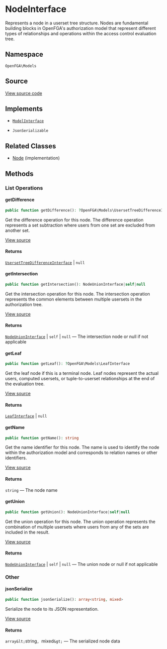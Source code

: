# NodeInterface

Represents a node in a userset tree structure. Nodes are fundamental building blocks in OpenFGA&#039;s authorization model that represent different types of relationships and operations within the access control evaluation tree.

## Namespace

`OpenFGA\Models`

## Source

[View source code](https://github.com/evansims/openfga-php/blob/main/src/Models/NodeInterface.php)

## Implements

* [`ModelInterface`](ModelInterface.md)

* `JsonSerializable`

## Related Classes

* [Node](Models/Node.md) (implementation)

## Methods

### List Operations

#### getDifference

```php
public function getDifference(): ?OpenFGA\Models\UsersetTreeDifferenceInterface

```

Get the difference operation for this node. The difference operation represents a set subtraction where users from one set are excluded from another set.

[View source](https://github.com/evansims/openfga-php/blob/main/src/Models/NodeInterface.php#L26)

#### Returns

[`UsersetTreeDifferenceInterface`](UsersetTreeDifferenceInterface.md) &#124; `null`

#### getIntersection

```php
public function getIntersection(): NodeUnionInterface|self|null

```

Get the intersection operation for this node. The intersection operation represents the common elements between multiple usersets in the authorization tree.

[View source](https://github.com/evansims/openfga-php/blob/main/src/Models/NodeInterface.php#L36)

#### Returns

[`NodeUnionInterface`](NodeUnionInterface.md) &#124; `self` &#124; `null` — The intersection node or null if not applicable

#### getLeaf

```php
public function getLeaf(): ?OpenFGA\Models\LeafInterface

```

Get the leaf node if this is a terminal node. Leaf nodes represent the actual users, computed usersets, or tuple-to-userset relationships at the end of the evaluation tree.

[View source](https://github.com/evansims/openfga-php/blob/main/src/Models/NodeInterface.php#L46)

#### Returns

[`LeafInterface`](LeafInterface.md) &#124; `null`

#### getName

```php
public function getName(): string

```

Get the name identifier for this node. The name is used to identify the node within the authorization model and corresponds to relation names or other identifiers.

[View source](https://github.com/evansims/openfga-php/blob/main/src/Models/NodeInterface.php#L56)

#### Returns

`string` — The node name

#### getUnion

```php
public function getUnion(): NodeUnionInterface|self|null

```

Get the union operation for this node. The union operation represents the combination of multiple usersets where users from any of the sets are included in the result.

[View source](https://github.com/evansims/openfga-php/blob/main/src/Models/NodeInterface.php#L66)

#### Returns

[`NodeUnionInterface`](NodeUnionInterface.md) &#124; `self` &#124; `null` — The union node or null if not applicable

### Other

#### jsonSerialize

```php
public function jsonSerialize(): array<string, mixed>

```

Serialize the node to its JSON representation.

[View source](https://github.com/evansims/openfga-php/blob/main/src/Models/NodeInterface.php#L74)

#### Returns

`array&lt;`string`, `mixed`&gt;` — The serialized node data
